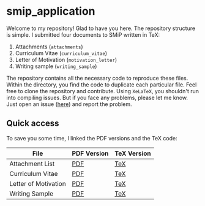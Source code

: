 # smip_application

Welcome to my repository! Glad to have you here. The repository structure is
simple. I submitted four documents to SMiP written in TeX: 

1. Attachments (`attachments`)
2. Curriculum Vitae (`curriculum_vitae`)
3. Letter of Motivation (`motivation_letter`)
4. Writing sample (`writing_sample`)

The repository contains all the necessary code to reproduce these files. Within
the directory, you find the code to duplicate each particular file. Feel free
to clone the repository and contribute. Using `XeLaTeX`, you shouldn't run into
compiling issues. But if you face any problems, please let me know. Just open
an issue ([here](https://github.com/issues)) and report the problem. 

## Quick access

To save you some time, I linked the PDF versions and the TeX code:

| File | PDF Version | TeX Version
| ------ | ----------- | ----------- |
| Attachment List | [PDF](https://raw.githubusercontent.com/sbissantz/smip_application/master/attachment_list/attachment_list.pdf) | [TeX](https://raw.githubusercontent.com/sbissantz/smip_application/master/attachment_list/attachment_list.tex) |
| Curriculum Vitae | [PDF](https://raw.githubusercontent.com/sbissantz/smip_application/master/curriculum_vitae/curriculum_vitae.pdf) | [TeX](https://raw.githubusercontent.com/sbissantz/smip_application/master/curriculum_vitae/curriculum_vitae.tex) |
| Letter of Motivation | [PDF](https://raw.githubusercontent.com/sbissantz/smip_application/master/motivation_letter/motivation_letter.pdf) | [TeX](https://raw.githubusercontent.com/sbissantz/smip_application/master/motivation_letter/motivation_letter.tex)|
Writing Sample | [PDF](https://raw.githubusercontent.com/sbissantz/smip_application/master/writing_sample/writing_sample.pdf) | [TeX](https://raw.githubusercontent.com/sbissantz/smip_application/master/writing_sample/writing_sample.tex) |

